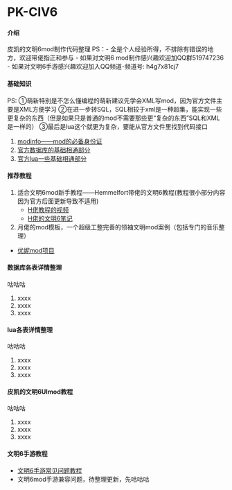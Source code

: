 # PK-CIV6

#### 介绍
皮凯的文明6mod制作代码整理
PS：- 全是个人经验所得，不排除有错误的地方，欢迎带佬指正和参与
	- 如果对文明6 mod制作感兴趣欢迎加QQ群519747236
	- 如果对文明6手游感兴趣欢迎加入QQ频道-频道号: h4g7x81cj7

#### 基础知识
PS:	①萌新特别是不怎么懂编程的萌新建议先学会XML写mod，因为官方文件主要是XML方便学习
	②在进一步转SQL，SQL相较于xml是一种超集，能实现一些更复杂的东西（但是如果只是普通的mod不需要那些更“复杂的东西”SQL和XML是一样的）
	③最后是lua这个就更为复杂，要能从官方文件里找到代码接口

1.  [modinfo——mod的必备身份证](基础知识/modinfo—mod的文件加载.md)
2.  [官方数据库的基础相通部分](基础知识/官方Date基础共通.md)
3.  [官方lua一些基础相通部分](基础知识/lua基础共通.md)

#### 推荐教程

1.  适合文明6mod新手教程——Hemmelfort带佬的文明6教程(教程很小部分内容因为官方后面更新导致不适用)
	- [H佬教程的视频](https://space.bilibili.com/28399130)
	- [H佬的文明6笔记](https://gitee.com/Hemmelfort/Civ6ModdingNotes)
2.  月佬的mod模板，一个超级工整完善的领袖文明mod案例（包括专门的音乐整理）
  - [优妮mod项目](https://github.com/dwughjsd/LandsolYuni_civ6mod)
  
#### 数据库各表详情整理
咕咕咕
1.  xxxx
2.  xxxx
3.  xxxx

#### lua各表详情整理
咕咕咕
1.  xxxx
2.  xxxx
3.  xxxx

#### 皮凯的文明6UImod教程
咕咕咕
1.  xxxx
2.  xxxx
3.  xxxx

#### 文明6手游教程

- [文明6手游常见问题教程](https://docs.qq.com/sheet/DSnFtZU5JYUtHQm5S)
- 文明6mod手游兼容问题，待整理更新，先咕咕咕

